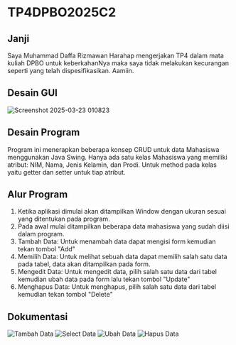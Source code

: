 # TP4DPBO2025C2
## Janji
Saya Muhammad Daffa Rizmawan Harahap mengerjakan TP4 dalam mata kuliah DPBO untuk keberkahanNya maka saya tidak melakukan kecurangan seperti yang telah dispesifikasikan. Aamiin.

## Desain GUI
![Screenshot 2025-03-23 010823](https://github.com/user-attachments/assets/2e0d2ca0-8375-475e-884a-0e5c08b5b800)

## Desain Program
Program ini menerapkan beberapa konsep CRUD untuk data Mahasiswa menggunakan Java Swing. Hanya ada satu kelas Mahasiswa yang memiliki atribut: NIM, Nama, Jenis Kelamin, dan Prodi.
Untuk method pada kelas yaitu getter dan setter untuk tiap atribut.

## Alur Program
1. Ketika aplikasi dimulai akan ditampilkan Window dengan ukuran sesuai yang ditentukan pada program.
2. Pada awal mulai ditampilkan beberapa data mahasiswa yang sudah diisi dalam program.
3. Tambah Data: Untuk menambah data dapat mengisi form kemudian tekan tombol "Add"
4. Memilih Data: Untuk melihat sebuah data dapat memilih salah satu data pada tabel, data akan ditampilkan pada form.
5. Mengedit Data: Untuk mengedit data, pilih salah satu data dari tabel kemudian ubah data pada form lalu tekan tombol "Update"
6. Menghapus Data: Untuk menghapus, pilih salah satu data dari tabel kemudian tekan tombol "Delete"
  
## Dokumentasi
![Tambah Data](https://github.com/user-attachments/assets/ca9c8b3c-16eb-4c13-8c70-774574b723c2)
![Select Data](https://github.com/user-attachments/assets/fa67c34d-03ce-4dad-8f47-164b04bcd6d1)
![Ubah Data](https://github.com/user-attachments/assets/9a05c50d-77ca-47b2-ba55-d7cf2258dfa1)
![Hapus Data](https://github.com/user-attachments/assets/c210712b-9a68-40b3-ab80-ec4b3859be4d)
